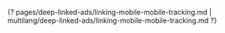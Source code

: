 {? pages/deep-linked-ads/linking-mobile-mobile-tracking.md | multilang/deep-linked-ads/linking-mobile-mobile-tracking.md ?}
